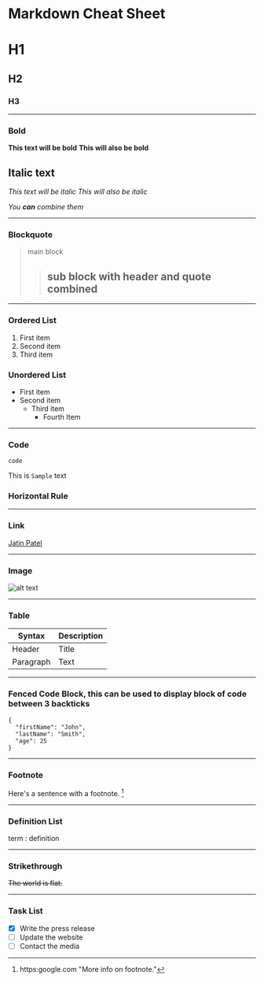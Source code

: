 # Markdown Cheat Sheet

# H1

## H2

### H3

----------

### Bold

**This text will be bold**
__This will also be bold__

## Italic text

*This text will be italic*
_This will also be italic_

_You **can** combine them_

----------

### Blockquote

> main block
>
>>## sub block with header and quote combined

----------

### Ordered List

1. First item
2. Second item
3. Third item

### Unordered List

- First item
- Second item
  - Third item
    - Fourth Item

----------

### Code

`code`

This is `Sample` text

### Horizontal Rule

----------

### Link

[Jatin Patel](https://www.jatinpatel.in)

----------

### Image

![alt text](image.jpg "This is a sample image.")

----------

### Table

| Syntax | Description |
| ----------- | ----------- |
| Header | Title |
| Paragraph | Text |

----------

### Fenced Code Block, this can be used to display block of code between 3 backticks

```
{
  "firstName": "John",
  "lastName": "Smith",
  "age": 25
}
```

----------

### Footnote

Here's a sentence with a footnote. [^1]

[^1]: https:google.com "More info on footnote."

----------

### Definition List

term
: definition

----------

### Strikethrough

~~The world is flat.~~

----------

### Task List

- [x] Write the press release
- [ ] Update the website
- [ ] Contact the media
